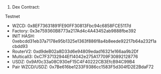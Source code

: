 1. Dex Contract:

Testnet
- WZCD: 0x8EF73631891FE90FF30813Fbc94c6858FCE5117d
- Factory: 0x3e759360B8773a217Ad4c4A43452ab9888fbe392
- INIT HASH: 0xebcdd31eb37a7178e95b1325e1363f886f8a4b8eede92217b64a232f1acbdd93
- RouterV2: 0xd9deB02a8D33d6e94809edad16321e166aa9b2Df
- Multicall3: 0xC7F37132944Ef14042e275A17709F30892128776
- USDZ: 0x9Af0c33a08C930eF15C4F40222CB3EfcB94C99B4
- Pair WZCD/USDZ: 0x7Be616be1233F9386cc1583F5d304fD2E2BdaF72